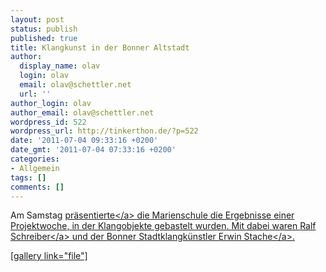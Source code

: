 ```yaml
---
layout: post
status: publish
published: true
title: Klangkunst in der Bonner Altstadt
author:
  display_name: olav
  login: olav
  email: olav@schettler.net
  url: ''
author_login: olav
author_email: olav@schettler.net
wordpress_id: 522
wordpress_url: http://tinkerthon.de/?p=522
date: '2011-07-04 09:33:16 +0200'
date_gmt: '2011-07-04 07:33:16 +0200'
categories:
- Allgemein
tags: []
comments: []
---
```

<p>Am Samstag <a title="Ein Aktionstag rund um das H&ouml;ren" href="http:&#47;&#47;www.bonnhoeren.de&#47;?page_id=1459">pr&auml;sentierte<&#47;a> die Marienschule die Ergebnisse einer Projektwoche, in der Klangobjekte gebastelt wurden. Mit dabei waren <a href="http:&#47;&#47;www.ralfschreiber.com&#47;">Ralf Schreiber<&#47;a> und der <a href="http:&#47;&#47;www.bonnhoeren.de&#47;">Bonner Stadtklangk&uuml;nstler Erwin Stache<&#47;a>.</p>
<p>[gallery link="file"]</p>
